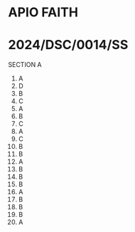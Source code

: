 # APIO FAITH
# 2024/DSC/0014/SS
SECTION A
1. A
2. D
3. B
4. C
5. A
6. B
7. C
8. A
9. C
10. B
11. B
12. A
13. B
14. B
15. B
16. A
17. B
18. B
19. B
20. A

